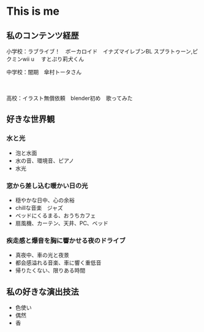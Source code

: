 <h1>This is me</h1>

<h2>私のコンテンツ経歴</h2>
<p>小学校：ラブライブ！　ボーカロイド　イナズマイレブンBL スプラトゥーン,ピクミンwii u 　すとぷり莉犬くん</p>
<p>中学校：闇期　傘村トータさん　</p>　
<p>高校：イラスト無償依頼　blender初め　歌ってみた</p>

<h2>好きな世界観</h2>

<h3>水と光</h3>
<ul>
  <li>泡と水面</li>
  <Li>水の音、環境音、ピアノ</Li>
  <li>水光</li>
</ul>

<h3>窓から差し込む暖かい日の光</h3>
<ul>
  <li>穏やかな日中、心の余裕</li>
  <li>chillな音楽　ジャズ</li>
  <li>ベッドにくるまる、おうちカフェ</li>
  <li>扇風機、カーテン、天井、PC、ベッド</li>
</ul>

<h3>疾走感と爆音を胸に響かせる夜のドライブ</h3>
<ul>
  <li>真夜中、車の光と夜景</li>
  <li>都会感溢れる音楽、車に響く重低音</li>
  <li>帰りたくない、限りある時間</li>
</ul>

<h2>私の好きな演出技法</h2>
<ul>
  <li>色使い</li>
  <li>偶然</li>
  <li>香</li>
</ul>
